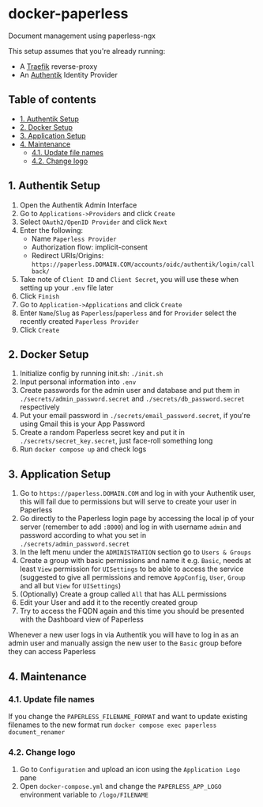 # docker-paperless <!-- omit from toc -->
Document management using paperless-ngx

This setup assumes that you're already running:
  - A [Traefik](https://github.com/znibb/docker-traefik) reverse-proxy
  - An [Authentik](https://github.com/znibb/docker-authentik) Identity Provider

## Table of contents <!-- omit from toc -->
- [1. Authentik Setup](#1-authentik-setup)
- [2. Docker Setup](#2-docker-setup)
- [3. Application Setup](#3-application-setup)
- [4. Maintenance](#4-maintenance)
  - [4.1. Update file names](#41-update-file-names)
  - [4.2. Change logo](#42-change-logo)

## 1. Authentik Setup
1. Open the Authentik Admin Interface
2. Go to `Applications->Providers` and click `Create`
3. Select `OAuth2/OpenID Provider` and click `Next`
4. Enter the following:
   - Name `Paperless Provider`
   - Authorization flow: implicit-consent
   - Redirect URIs/Origins: `https://paperless.DOMAIN.COM/accounts/oidc/authentik/login/callback/`
5. Take note of `Client ID` and `Client Secret`, you will use these when setting up your `.env` file later
6. Click `Finish`
7. Go to `Application->Applications` and click `Create`
8. Enter `Name`/`Slug` as `Paperless`/`paperless` and for `Provider` select the recently created `Paperless Provider`
9. Click `Create`

## 2. Docker Setup
1. Initialize config by running init.sh: `./init.sh`
2. Input personal information into `.env`
3. Create passwords for the admin user and database and put them in `./secrets/admin_password.secret` and `./secrets/db_password.secret` respectively
4. Put your email password in `./secrets/email_password.secret`, if you're using Gmail this is your App Password
5. Create a random Paperless secret key and put it in `./secrets/secret_key.secret`, just face-roll something long
6. Run `docker compose up` and check logs

## 3. Application Setup
1. Go to `https://paperless.DOMAIN.COM` and log in with your Authentik user, this will fail due to permissions but will serve to create your user in Paperless
2. Go directly to the Paperless login page by accessing the local ip of your server (remember to add `:8000`) and log in with username `admin` and password according to what you set in `./secrets/admin_password.secret`
3. In the left menu under the `ADMINISTRATION` section go to `Users & Groups`
4. Create a group with basic permissions and name it e.g. `Basic`, needs at least `View` permission for `UISettings` to be able to access the service (suggested to give all permissions and remove `AppConfig`, `User`, `Group` and all but `View` for `UISettings`)
5. (Optionally) Create a group called `All` that has ALL permissions
6. Edit your User and add it to the recently created group
7. Try to access the FQDN again and this time you should be presented with the Dashboard view of Paperless

Whenever a new user logs in via Authentik you will have to log in as an admin user and manually assign the new user to the `Basic` group before they can access Paperless

## 4. Maintenance
### 4.1. Update file names
If you change the `PAPERLESS_FILENAME_FORMAT` and want to update existing filenames to the new format run `docker compose exec paperless document_renamer`
### 4.2. Change logo
1. Go to `Configuration` and upload an icon using the `Application Logo` pane
2. Open `docker-compose.yml` and change the `PAPERLESS_APP_LOGO` environment variable to `/logo/FILENAME`